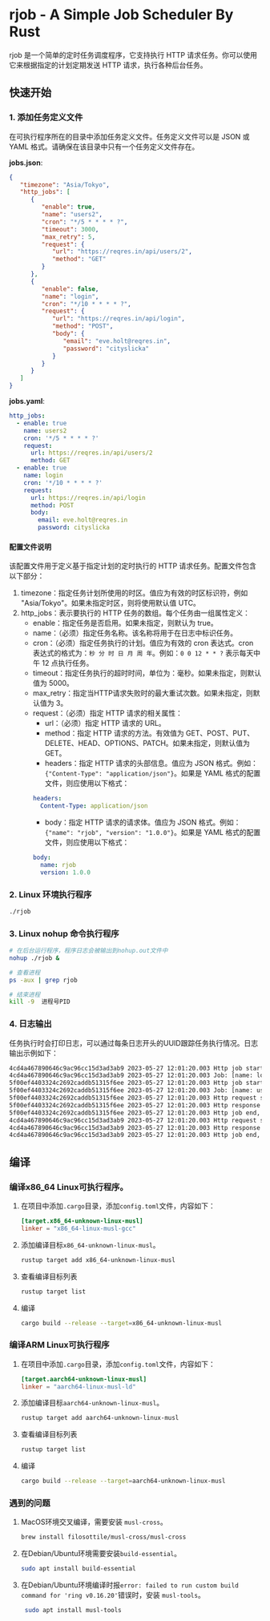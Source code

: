 # rjob - A Simple Job Scheduler By Rust

rjob 是一个简单的定时任务调度程序，它支持执行 HTTP 请求任务。你可以使用它来根据指定的计划定期发送 HTTP 请求，执行各种后台任务。

## 快速开始

### 1. 添加任务定义文件

在可执行程序所在的目录中添加任务定义文件。任务定义文件可以是 JSON 或 YAML 格式。请确保在该目录中只有一个任务定义文件存在。

**jobs.json**:
```json
{
   "timezone": "Asia/Tokyo",
   "http_jobs": [
      {
         "enable": true,
         "name": "users2",
         "cron": "*/5 * * * * ?",
         "timeout": 3000,
         "max_retry": 5,
         "request": {
            "url": "https://reqres.in/api/users/2",
            "method": "GET"
         }
      },
      {
         "enable": false,
         "name": "login",
         "cron": "*/10 * * * * ?",
         "request": {
            "url": "https://reqres.in/api/login",
            "method": "POST",
            "body": {
               "email": "eve.holt@reqres.in",
               "password": "cityslicka"
            }
         }
      }
   ]
}
```
**jobs.yaml**:  
```yaml
http_jobs:
  - enable: true
    name: users2
    cron: '*/5 * * * * ?'
    request:
      url: https://reqres.in/api/users/2
      method: GET
  - enable: true
    name: login
    cron: '*/10 * * * * ?'
    request:
      url: https://reqres.in/api/login
      method: POST
      body:
        email: eve.holt@reqres.in
        password: cityslicka
```

#### 配置文件说明

该配置文件用于定义基于指定计划的定时执行的 HTTP 请求任务。配置文件包含以下部分：

1. timezone：指定任务计划所使用的时区。值应为有效的时区标识符，例如 "Asia/Tokyo"。如果未指定时区，则将使用默认值 UTC。
2. http_jobs：表示要执行的 HTTP 任务的数组。每个任务由一组属性定义：
    - enable：指定任务是否启用。如果未指定，则默认为 true。
    - name：（必须）指定任务名称。该名称将用于在日志中标识任务。
    - cron：（必须）指定任务执行的计划。值应为有效的 cron 表达式。cron 表达式的格式为：`秒 分 时 日 月 周 年`。例如：`0 0 12 * * ?` 表示每天中午 12 点执行任务。
    - timeout：指定任务执行的超时时间，单位为：毫秒。如果未指定，则默认值为 5000。
    - max_retry：指定当HTTP请求失败时的最大重试次数。如果未指定，则默认值为 3。
    - request：（必须）指定 HTTP 请求的相关属性：
        - url：（必须）指定 HTTP 请求的 URL。
        - method：指定 HTTP 请求的方法。有效值为 GET、POST、PUT、DELETE、HEAD、OPTIONS、PATCH。如果未指定，则默认值为 GET。
        - headers：指定 HTTP 请求的头部信息。值应为 JSON 格式。例如：`{"Content-Type": "application/json"}`。如果是 YAML 格式的配置文件，则应使用以下格式：
        ```yaml
        headers:
          Content-Type: application/json
        ```
        - body：指定 HTTP 请求的请求体。值应为 JSON 格式。例如：`{"name": "rjob", "version": "1.0.0"}`。如果是 YAML 格式的配置文件，则应使用以下格式：
        ```yaml
        body:
          name: rjob
          version: 1.0.0
        ```


### 2. Linux 环境执行程序

```bash
./rjob
```

### 3. Linux nohup 命令执行程序

```bash
# 在后台运行程序，程序日志会被输出到nohup.out文件中
nohup ./rjob &

# 查看进程
ps -aux | grep rjob 

# 结束进程
kill -9  进程号PID
```
### 4. 日志输出

任务执行时会打印日志，可以通过每条日志开头的UUID跟踪任务执行情况。日志输出示例如下：

```bash
4cd4a467890646c9ac96cc15d3ad3ab9 2023-05-27 12:01:20.003 Http job start, job name: login
4cd4a467890646c9ac96cc15d3ad3ab9 2023-05-27 12:01:20.003 Job: [name: login, enable: true, cron: */10 * * * * ?, request: [url: https://reqres.in/api/login, method: POST, headers: None, body: {"email":"eve.holt@reqres.in","password":"cityslicka"}]]
5f00ef4403324c2692caddb51315f6ee 2023-05-27 12:01:20.003 Http job start, job name: users2
5f00ef4403324c2692caddb51315f6ee 2023-05-27 12:01:20.003 Job: [name: users2, enable: true, cron: */5 * * * * ?, request: [url: https://reqres.in/api/users/2, method: GET, headers: None, body: None]]
5f00ef4403324c2692caddb51315f6ee 2023-05-27 12:01:20.003 Http request success, job name: users2
5f00ef4403324c2692caddb51315f6ee 2023-05-27 12:01:20.003 Http response: {"data":{"id":2,"email":"janet.weaver@reqres.in","first_name":"Janet","last_name":"Weaver","avatar":"https://reqres.in/img/faces/2-image.jpg"},"support":{"url":"https://reqres.in/#support-heading","text":"To keep ReqRes free, contributions towards server costs are appreciated!"}}
5f00ef4403324c2692caddb51315f6ee 2023-05-27 12:01:20.003 Http job end, job name: users2
4cd4a467890646c9ac96cc15d3ad3ab9 2023-05-27 12:01:20.003 Http request success, job name: login
4cd4a467890646c9ac96cc15d3ad3ab9 2023-05-27 12:01:20.003 Http response: {"token":"QpwL5tke4Pnpja7X4"}
4cd4a467890646c9ac96cc15d3ad3ab9 2023-05-27 12:01:20.003 Http job end, job name: login
```

## 编译

### 编译x86_64 Linux可执行程序。

1. 在项目中添加`.cargo`目录，添加`config.toml`文件，内容如下：
    ```toml
    [target.x86_64-unknown-linux-musl]
    linker = "x86_64-linux-musl-gcc"
    ```

2. 添加编译目标`x86_64-unknown-linux-musl`。
    ```bash
    rustup target add x86_64-unknown-linux-musl
    ```

3. 查看编译目标列表
    ```bash
    rustup target list
    ```

4. 编译
    ```bash
    cargo build --release --target=x86_64-unknown-linux-musl
    ```

### 编译ARM Linux可执行程序

1. 在项目中添加`.cargo`目录，添加`config.toml`文件，内容如下：
    ```toml
    [target.aarch64-unknown-linux-musl]
    linker = "aarch64-linux-musl-ld"
    ```

2. 添加编译目标`aarch64-unknown-linux-musl`。
    ```bash
    rustup target add aarch64-unknown-linux-musl
    ```

3. 查看编译目标列表
    ```bash
    rustup target list
    ```
4. 编译
    ```bash
    cargo build --release --target=aarch64-unknown-linux-musl
    ```

### 遇到的问题
1. MacOS环境交叉编译，需要安装 `musl-cross`。
   ```bash
   brew install filosottile/musl-cross/musl-cross
   ```
2. 在Debian/Ubuntu环境需要安装`build-essential`。
   ```bash
   sudo apt install build-essential
   ```
3. 在Debian/Ubuntu环境编译时报`error: failed to run custom build command for 'ring v0.16.20'`错误时，安装 `musl-tools`。
   ```bash
    sudo apt install musl-tools
   ```